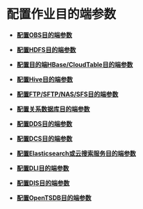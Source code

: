 # 配置作业目的端参数<a name="dayu_01_0061"></a>

-   **[配置OBS目的端参数](配置OBS目的端参数.md)**  

-   **[配置HDFS目的端参数](配置HDFS目的端参数.md)**  

-   **[配置目的端HBase/CloudTable目的端参数](配置目的端HBase-CloudTable目的端参数.md)**  

-   **[配置Hive目的端参数](配置Hive目的端参数.md)**  

-   **[配置FTP/SFTP/NAS/SFS目的端参数](配置FTP-SFTP-NAS-SFS目的端参数.md)**  

-   **[配置关系数据库目的端参数](配置关系数据库目的端参数.md)**  

-   **[配置DDS目的端参数](配置DDS目的端参数.md)**  

-   **[配置DCS目的端参数](配置DCS目的端参数.md)**  

-   **[配置Elasticsearch或云搜索服务目的端参数](配置Elasticsearch或云搜索服务目的端参数.md)**  

-   **[配置DLI目的端参数](配置DLI目的端参数.md)**  

-   **[配置DIS目的端参数](配置DIS目的端参数.md)**  

-   **[配置OpenTSDB目的端参数](配置OpenTSDB目的端参数.md)**  


